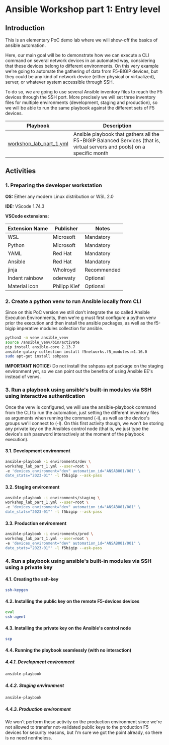 # Ansible Workshop part 1: Entry level

## Introduction

This is an elementary PoC demo lab where we will show-off the basics of ansible
automation.

Here, our main goal will be to demonstrate how we can execute a CLI command
on several network devices in an automated way, considering that these devices
belong to different environments. On this very example we're going to automate
the gathering of data from F5-BIGIP devices, but they could be any
kind of network device (either physical or virtualized), server, or whatever
system accessible through SSH.

To do so, we are going to use several Ansible inventory files to reach the F5
devices through the SSH port. More precisely we will set three inventory files
for multiple environments (development, staging and production), so we will be
able to run the same playbook against the different sets of F5 devices.

| **Playbook** | **Description** |
|-|-|
| [workshop_lab_part_1.yml](workshop_lab_part_1.yml) | Ansible playbook that gathers all the F5-BIGIP Balanced Services (that is, virtual servers and pools) on a specific month |

## Activities

### 1. Preparing the developer workstation

**OS:** Either any modern Linux distribution or WSL 2.0

**IDE:** VScode 1.74.3

**VSCode extensions:**

| **Extension Name** | **Publisher** | **Notes** |
|-|-|-|
|WSL|Microsoft|Mandatory|
|Python|Microsoft|Mandatory|
|YAML|Red Hat|Mandatory|
|Ansible|Red Hat|Mandatory|
|jinja|Wholroyd|Recommended|
|Indent rainbow|oderwaty|Optional|
|Material icon|Philipp Kief|Optional|

### 2. Create a python venv to run Ansible locally from CLI

Since on this PoC version we still don't integrate the so called Ansible
Execution Environments, then we're g must first configure a python venv prior the  execution and then install the
ansible packages, as well as the f5-bigip imperative modules collection for
ansible.

```bash
python3 -m venv ansible_venv
source /ansible_venv/bin/activate
pip install ansible-core 2.13.7
ansible-galaxy collection install f5networks.f5_modules:=1.16.0
sudo apt-get install sshpass
```

**IMPORTANT NOTICE:** Do not install the sshpass apt package on the
staging environment yet, so we can point out the benefits of using
Ansible EE's instead of venvs.

### 3. Run a playbook using ansible's built-in modules via SSH using interactive authentication

Once the venv is configured, we will use the ansible-playbook command from the
CLI to run the automation, just setting the different inventory files as
arguments when running the command (-i), as well as the device's groups we'll
connect to (-l). On this first activity though, we won't be storing any private
key on the Ansibles control node (that is, we just type the device's ssh
password interactively at the moment of the playbook execution).

#### 3.1. Development environment

```bash
ansible-playbook -i environments/dev \
workshop_lab_part_1.yml --user=root \
-e 'devices_environment="dev" automation_id="ANSAB001/001" \
date_stats="2023-01"' -l f5bigip --ask-pass
```

#### 3.2. Staging environment

```bash
ansible-playbook -i environments/staging \
workshop_lab_part_1.yml --user=root \
-e 'devices_environment="dev" automation_id="ANSAB001/001" \
date_stats="2023-01"' -l f5bigip --ask-pass
```

#### 3.3. Production environment

```bash
ansible-playbook -i environments/prod \
workshop_lab_part_1.yml --user=root \
-e 'devices_environment="dev" automation_id="ANSAB001/001" \
date_stats="2023-01"' -l f5bigip --ask-pass
```

### 4. Run a playbook using ansible's built-in modules via SSH using a private key

#### 4.1. Creating the ssh-key

```bash
ssh-keygen
```

#### 4.2. Installing the public key on the remote F5-devices devices

```bash
eval
ssh-agent
```

#### 4.3. Installing the private key on the Ansible's control node

```bash
scp
```

#### 4.4. Running the playbook seamlessly (with no interaction)

##### 4.4.1. Development environment

```bash
ansible-playbook
```

##### 4.4.2. Staging environment

```bash
ansible-playbook
```

##### 4.4.3. Production environment

We won't perform these activity on the production environment since we're not
allowed to transfer not-validated public keys to the production F5 devices for
security reasons, but I'm sure we got the point already, so there is no need
nontheless.
